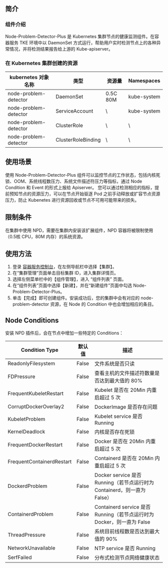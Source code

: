 ## 简介

### 组件介绍

Node-Problem-Detector-Plus 是 Kubernetes 集群节点的健康监测组件。在容器服务 TKE 环境中以 DaemonSet 方式运行，帮助用户实时检测节点上的各种异常情况，并将检测结果报告给上游的 Kube-apiserver。

### 在 Kubernetes 集群创建的资源



| kubernetes 对象名称   | 类型               | 资源量 |  Namespaces |
| --------------------- | ------------------ | ------------ | --------------- |
| node-problem-detector | DaemonSet          | 0.5C 80M     | kube-system     |
| node-problem-detector | ServiceAccount     | \            | kube-system     |
| node-problem-detector | ClusterRole        | \            | \               |
| node-problem-detector | ClusterRoleBinding | \            | \               |

## 使用场景

使用 Node-Problem-Detector-Plus 组件可以监控节点的工作状态，包括内核死锁、OOM、系统线程数压力、系统文件描述符压力等指标，通过 Node Condition 和 Event 的形式上报给 Apiserver。
您可以通过检测相应的指标，提前预知节点的资源压力，可以在节点开始驱逐 Pod 之前手动释放或扩容节点资源压力，防止 Kubenetes 进行资源回收或节点不可用可能带来的损失。

## 限制条件
在集群中使用 NPD，需要在集群内安装该扩展组件，NPD 容器将被限制使用（0.5核 CPU，80M 内存）的系统资源。


## 使用方法


1. 登录 [容器服务控制台](https://console.qcloud.com/tke2)，在左侧导航栏中选择【集群】。
2. 在“集群管理”页面单击目标集群 ID，进入集群详情页。
3. 选择左侧菜单栏中的【组件管理】，进入 “组件列表” 页面。
4. 在“组件列表”页面中选择【新建】，并在“新建组件”页面中勾选 Node-Problem-Detector-Plus。
5. 单击【完成】即可创建组件。安装成功后，您的集群中会有对应的 node-problem-detector 资源，在 Node 的 Condition 中也会增加相应的条目。







## Node Conditions

安装 NPD 插件后，会在节点中增加一些特定的 Conditions：

|Condition Type            | 默认值 | 描述                                                                     |
| ------------------------- | ------ | ------------------------------------------------------------------------ |
| ReadonlyFilesystem        | False  | 文件系统是否只读                                                         |
| FDPressure                | False  | 查看主机的文件描述符数量是否达到最大值的 80%                             |
| FrequentKubeletRestart    | False  | Kubelet 是否在 20Min 内重启超过 5 次                                     |
| CorruptDockerOverlay2     | False  | DockerImage 是否存在问题                                                 |
| KubeletProblem            | False  | Kubelet service 是否 Running                                             |
| KernelDeadlock            | False  | 内核是否存在死锁                                                         |
| FrequentDockerRestart     | False  | Docker 是否在 20Min 内重启超过 5 次                                      |
| FrequentContainerdRestart | False  | Containerd 是否在 20Min 内重启超过 5 次                                  |
| DockerdProblem            | False  | Docker service 是否 Running（若节点运行时为 Containerd，则一直为 False） |
| ContainerdProblem         | False  | Containerd service 是否 Running（若节点运行时为 Docker，则一直为 False   |
| ThreadPressure            | False  | 系统目前线程数是否达到最大值的 90%                                       |
| NetworkUnavailable        | False  | NTP service 是否 Running                                                 |
| SerfFailed                | False  | 分布式检测节点网络健康状态                                               |
